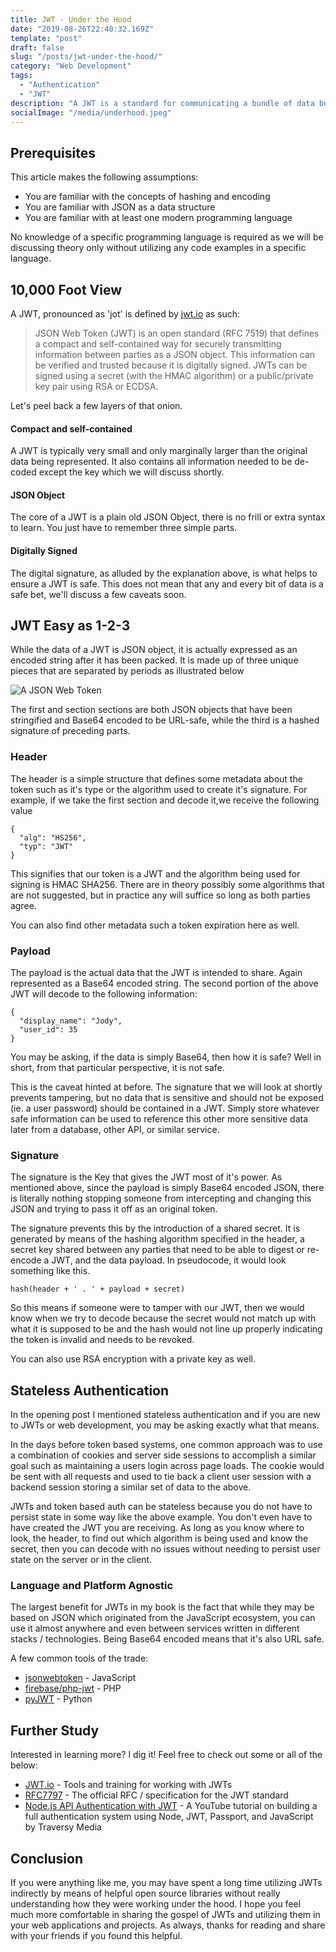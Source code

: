 ```yaml
---
title: JWT - Under the Hood
date: "2019-08-26T22:40:32.169Z"
template: "post"
draft: false
slug: "/posts/jwt-under-the-hood/"
category: "Web Development"
tags:
  - "Authentication"
  - "JWT"
description: "A JWT is a standard for communicating a bundle of data between two parties. They are a powerful tool utilized namely in token-based or stateless authentication systems. Have you ever wondered how they work under the hood? How do they keep data secure? Let's try to answer those questions."
socialImage: "/media/underhood.jpeg"
---
```


## Prerequisites

This article makes the following assumptions:

- You are familiar with the concepts of hashing and encoding
- You are familiar with JSON as a data structure
- You are familiar with at least one modern programming language

No knowledge of a specific programming language is required as we will be discussing theory only without utilizing any code examples in a specific language.

## 10,000 Foot View

A JWT, pronounced as 'jot' is defined by [jwt.io](https://jwt.io/) as such:

<blockquote>
JSON Web Token (JWT) is an open standard (RFC 7519) that defines a compact and self-contained way for securely transmitting information between parties as a JSON object. This information can be verified and trusted because it is digitally signed. JWTs can be signed using a secret (with the HMAC algorithm) or a public/private key pair using RSA or ECDSA.
</blockquote>

Let's peel back a few layers of that onion.

#### Compact and self-contained

A JWT is typically very small and only marginally larger than the original data being represented. It also contains all information needed to be de-coded except the key which we will discuss shortly.

#### JSON Object

The core of a JWT is a plain old JSON Object, there is no frill or extra syntax to learn. You just have to remember three simple parts.

#### Digitally Signed

The digital signature, as alluded by the explanation above, is what helps to ensure a JWT is safe. This does not mean that any and every bit of data is a safe bet, we'll discuss a few caveats soon.

## JWT Easy as 1-2-3

While the data of a JWT is JSON object, it is actually expressed as an encoded string after it has been packed. It is made up of three unique pieces that are separated by periods as illustrated below

![A JSON Web Token](/media/jwt.png)

The first and section sections are both JSON objects that have been stringified and Base64 encoded to be URL-safe, while the third is a hashed signature of preceding parts.

### Header

The header is a simple structure that defines some metadata about the token such as it's type or the algorithm used to create it's signature. For example, if we take the first section and decode it,we receive the following value

```
{
  "alg": "HS256",
  "typ": "JWT"
}
```

This signifies that our token is a JWT and the algorithm being used for signing is HMAC SHA256. There are in theory possibly some algorithms that are not suggested, but in practice any will suffice so long as both parties agree.

You can also find other metadata such a token expiration here as well.

### Payload

The payload is the actual data that the JWT is intended to share. Again represented as a Base64 encoded string. The second portion of the above JWT will decode to the following information:

```
{
  "display_name": "Jody",
  "user_id": 35
}
```

You may be asking, if the data is simply Base64, then how it is safe? Well in short, from that particular perspective, it is not safe.

This is the caveat hinted at before. The signature that we will look at shortly prevents tampering, but no data that is sensitive and should not be exposed (ie. a user password) should be contained in a JWT. Simply store whatever safe information can be used to reference this other more sensitive data later from a database, other API, or similar service.

### Signature

The signature is the Key that gives the JWT most of it's power. As mentioned above, since the payload is simply Base64 encoded JSON, there is literally nothing stopping someone from intercepting and changing this JSON and trying to pass it off as an original token.

The signature prevents this by the introduction of a shared secret. It is generated by means of the hashing algorithm specified in the header, a secret key shared between any parties that need to be able to digest or re-encode a JWT, and the data payload. In pseudocode, it would look something like this.

```
hash(header + ' . ' + payload + secret)
```

So this means if someone were to tamper with our JWT, then we would know when we try to decode because the secret would not match up with what it is supposed to be and the hash would not line up properly indicating the token is invalid and needs to be revoked.

You can also use RSA encryption with a private key as well.

## Stateless Authentication

In the opening post I mentioned stateless authentication and if you are new to JWTs or web development, you may be asking exactly what that means.

In the days before token based systems, one common approach was to use a combination of cookies and server side sessions to accomplish a similar goal such as maintaining a users login across page loads. The cookie would be sent with all requests and used to tie back a client user session with a backend session storing a similar set of data to the above.

JWTs and token based auth can be stateless because you do not have to persist state in some way like the above example. You don't even have to have created the JWT you are receiving. As long as you know where to look, the header, to find out which algorithm is being used and know the secret, then you can decode with no issues without needing to persist user state on the server or in the client.

### Language and Platform Agnostic

The largest benefit for JWTs in my book is the fact that while they may be based on JSON which originated from the JavaScript ecosystem, you can use it almost anywhere and even between services written in different stacks / technologies. Being Base64 encoded means that it's also URL safe.

A few common tools of the trade:

- [jsonwebtoken](https://www.npmjs.com/package/jsonwebtoken) - JavaScript
- [firebase/php-jwt](https://packagist.org/packages/firebase/php-jwt) - PHP
- [pyJWT](https://pyjwt.readthedocs.io/en/latest/) - Python

## Further Study

Interested in learning more? I dig it! Feel free to check out some or all of the below:

- [JWT.io](https://jwt.io/) - Tools and training for working with JWTs
- [RFC7797](https://tools.ietf.org/html/rfc7519) - The official RFC / specification for the JWT standard
- [Node.js API Authentication with JWT](https://www.youtube.com/watch?v=7nafaH9SddU) - A YouTube tutorial on building a full authentication system using Node, JWT, Passport, and JavaScript by Traversy Media

## Conclusion

If you were anything like me, you may have spent a long time utilizing JWTs indirectly by means of helpful open source libraries without really understanding how they were working under the hood. I hope you feel much more comfortable in sharing the gospel of JWTs and utilizing them in your web applications and projects. As always, thanks for reading and share with your friends if you found this helpful.
